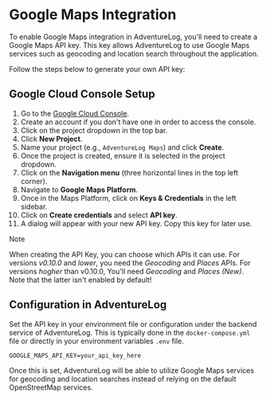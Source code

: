 # Google Maps Integration

To enable Google Maps integration in AdventureLog, you'll need to create a Google Maps API key. This key allows AdventureLog to use Google Maps services such as geocoding and location search throughout the application.

Follow the steps below to generate your own API key:

## Google Cloud Console Setup

1. Go to the [Google Cloud Console](https://console.cloud.google.com/).
2. Create an account if you don't have one in order to access the console.
3. Click on the project dropdown in the top bar.
4. Click **New Project**.
5. Name your project (e.g., `AdventureLog Maps`) and click **Create**.
6. Once the project is created, ensure it is selected in the project dropdown.
7. Click on the **Navigation menu** (three horizontal lines in the top left corner).
8. Navigate to **Google Maps Platform**.
9. Once in the Maps Platform, click on **Keys & Credentials** in the left sidebar.
10. Click on **Create credentials** and select **API key**.
11. A dialog will appear with your new API key. Copy this key for later use.

> [!Note]
> When creating the API Key, you can choose which APIs it can use.
> For versions *v0.10.0* and _lower_, you need the *Geocoding* and *Places* APIs.
> For versions _hogher_ than v0.10.0, You'll need *Geocoding* and *Places (New)*.
> Note that the latter isn't enabled by default!

<!-- To prevent misuse:

1. Click the **Edit icon** next to your new API key.
2. Under **Application restrictions**, choose one:
   - Choose **Websites** as the restriction type.
   - Add the domain of the AdventureLog **backend** (e.g., `https://your-adventurelog-backend.com`). -->

## Configuration in AdventureLog

Set the API key in your environment file or configuration under the backend service of AdventureLog. This is typically done in the `docker-compose.yml` file or directly in your environment variables `.env` file.

```env
GOOGLE_MAPS_API_KEY=your_api_key_here
```

Once this is set, AdventureLog will be able to utilize Google Maps services for geocoding and location searches instead of relying on the default OpenStreetMap services.
